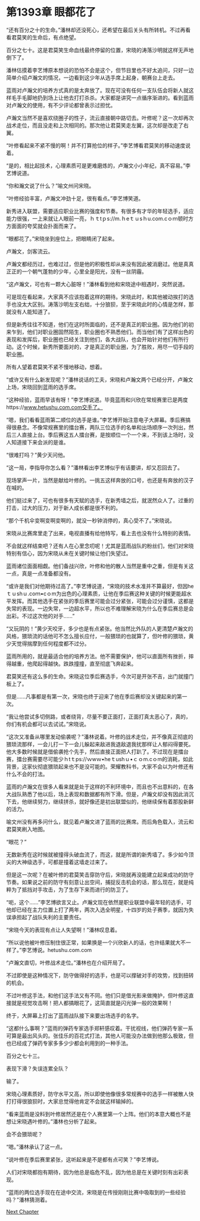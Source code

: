 # 第1393章 眼都花了

“还有百分之十的生命。”潘林却还没死心，还希望在最后关头有所转机。不过再看看君莫笑的生命后，有点绝望。

百分之七十。这是君莫笑生命血线最终停留的位置，宋晓的涛落沙明就这样无声地倒下了。

潘林估摸着李艺博原本想说的恐怕不会是这个，但节目里也不好太追问，只好一边简单介绍卢瀚文的情况，一边看到这少年从选手席上起身，朝赛台上走去。

蓝雨对卢瀚文的培养方式真的是太奔放了。现在可没有任何一支队伍会将新人就这样毛手毛脚地扔到场上让他去打打杀杀。大家都是讲究一点循序渐进的。看到蓝雨对卢瀚文的使用，有不少评论都曾表示过担忧。

卢瀚文当然不是喜欢绕圈子的性子，流云直接朝中路切去。叶修呢？这一次却再次战术走位，而且没走和上次相同的。那次他让君莫笑走左翼，这次却是改走了右翼。

“叶修看起来不紧不慢的啊！并不打算抢位的样子。”李艺博看君莫笑的移动速度说着。

“是的，相比起技术，心理素质可是更难磨炼的，卢瀚文小小年纪，真不容易。”李艺博说道。

“你和瀚文说了什么？”喻文州问宋晓。

“叶修经验丰富，卢瀚文冲劲十足，很有看点。”李艺博笑道。

新秀进入联盟，需要适应职业比赛的强度和节奏。有很多有才华的年轻选手，适应能力很强，一上来就让人眼前一亮，ｈｔtｐs://m.ｈeｔｕsｈu.com.cｏｍ顿时方方面面的夸奖就会扑面而来了。

“眼都花了。”宋晓坐到座位上，把眼睛闭了起来。

卢瀚文，剑客流云。

卢瀚文都经历过，也难过过，但是他的积极性却从来没有因此被消磨过。他是真真正正的一个朝气蓬勃的少年，心里全是阳光，没有一丝阴霾。

“这卢瀚文，可也有一颗大心脏呀！”潘林看到他和宋晓途中相遇时，突然说道。

可是现在看起来，大家真不应该抱着这样的期待。宋晓此时，和其他被动挨打的选手也没太大区别。涛落沙明左支右绌，十分狼狈，至于宋晓此时的心情是怎样，那就没有人能知道了。

但是新秀往往不知道，他们在这时所面临的，还不是真正的职业圈。因为他们的初来乍到，他们对职业圈固然陌生，职业圈也不熟悉他们。而当他们有了这样出色的表现和发挥后，职业圈也已经关注到他们，各大战队，也会开始针对他们有所行动。这个时候，新秀所要面对的，才是真正的职业圈，为了胜败，用尽一切手段的职业圈。

所有人望着君莫笑不紧不慢地移动，想着。

“或许又有什么新发现呢？”潘林说话的工夫，宋晓和卢瀚文两个已经分开，卢瀚文上场，宋晓回到蓝雨的选手席。

“这种经验，蓝雨早该有呀！”李艺博说道。毕竟蓝雨和兴欣在常规赛里已是两度https://www.hetushu.com.com交手了。

“嗯，我们看看蓝雨第二顺位的选手是谁。”李艺博开始注意电子大屏幕。季后赛搞得很悬念。不像常规赛里的擂台赛，两队三位选手的名单和出场顺序一次列出，然后三人直接上台。季后赛这五人擂台赛，是按顺位一个一个来，不到该上场时，没人知道接下来会派的是谁。

“很难打吗？”黄少天问他。

“这一局，李指导你怎么看？”潘林看出李艺博似乎有话要讲，却又忍回去了。

现场掌声一片，当然是献给叶修的。一挑五这样奔放的口号，也还是有奔放的汉子在喊的。

他们挺过来了，可也有很多有天赋的选手，在新秀墙之后，就泯然众人了。过重的打击，过大的压力，对于新人成长都是很不利的。

“那个千机伞变啊变啊变啊的，就没一秒钟消停的，真心受不了。”宋晓说。

宋晓从比赛席里走了出来，电视直播有给他特写，看上去也没有什么特别的表情。

不会就这样结束吧？还有人在心里念叨呢！尤其是蓝雨战队的粉丝们，他们对宋晓特别有信心，因为宋晓从未在关键时候让他们失望过。

蓝雨诸位面面相觑。他们备战兴欣，叶修和他的散人当然是重中之重，但是有关这一点，真是一点准备都没有。

“或许是我们对他期待过高了。”李艺博说道，“宋晓的技术水准并不算最好，但因heｔｕshｕ.coｍ•cｏm为出色的心理素质，让他在季后赛这种关键的时候更能超水平发挥。而其他选手在紧张的季后赛里可能会过分紧张，可能会过分谨慎，这都是失常的表现。一边失常，一边超水平，所以也不难理解宋晓为什么在季后赛总是会出彩。不过这次他的对手……”

“又玩阴的！”黄少天咬牙，多少也是有点紧张。他当然比外队的人更清楚卢瀚文的风格，猥琐流的话他可不怎么擅长应付，一般猥琐的也就算了，但叶修的猥琐，黄少天觉得揣摩到任何程度都不过分。

蓝雨所用的，就是最适合他的培养方法。他不需要保护，他可以直面所有挫折，摔得越重，他爬起得越快。跌跌撞撞，直至彻底飞奔起来。

君莫笑还有这么多的生命。宋晓这位季后赛选手，今次可是开张不吉，出门就撞门板上了。

但是……凡事都是有第一次，宋晓也终于迎来了他在季后赛却没关键起来的第一次。

“我让他尝试多切侧路，或者绕背，尽量不要正面打，正面打真太恶心了，真的，你们有机会都可以去试试。”宋晓说。

“这次又准备从哪里发动偷袭呢？”潘林说着。叶修的战术走位，并不像真正彻底的猥琐流那样，一会儿打一下一会儿躲起来敌进我退敌退我扰那样让人郁闷得要死。他大多数时候就是借偷袭抢个先手，然后直接正面把人打趴了。不过现在是擂台赛，擂台赛需要尽可能少ｈtｔps://ｗwｗ•heｔushｕ•ｃｏm.cｏm的消耗，如此背景，这家伙彻底猥琐起来也不是没可能的。荣耀教科书，大家不会以为叶修还有什么不会的打法。

蓝雨的卢瀚文在很多人看来就是处于这样的不利环境中，而且也不出意料的，在各大战队熟悉了他以后，场上表现和数据都有所下滑。但是，卢瀚文却没有因此消沉下去，他继续努力，继续拼杀，就好像还是初出联盟似的，他继续保有着那股新鲜的活力。

喻文州没有再多问什么，就见着卢瀚文进了蓝雨的比赛席。而后角色载入，流云和君莫笑刷入地图。

“眼花？”

无数新秀在这时候就被撞得头破血流了，而这，就是所谓的新秀墙了。多少如今顶尖的大神级选手，可都是撞着这墙走过来了。

但是这一次呢？在被叶修的君莫笑击穿防守后，宋晓就再没能建立起来成功的防守节奏。如果说之前的防守有刻意让出空间，捕捉反击机会的话，那么现在，就是纯粹为了抵挡对手攻击，为了生存下来而进行的防卫了。

“呃，这个……”李艺博欲言又止。卢瀚文现在依然是职业联盟中最年轻的选手，可他却已经在主力位置上打了两年，两次入选全明星，十四岁的处子赛季，就因为失误承担起了战队失利的主要责任。

“宋晓今天的表现有点让人失望啊！”潘林叹息着。

“所以说他被叶修压制住很正常，如果换是一个兴欣新人的话，也许结果就大不一样了。”李艺博说。hetushu.com.com

“卢瀚文直切，叶修战术走位。”潘林也在介绍开局了。

不过即使是这种情况下，防守做得好的选手，也是可以撑破对手的攻势，找到扭转的机会。

不过叶修这手法，和他们这手法又有不同。他们只是借光影来做掩护，但叶修这直接就是视觉攻击啊！把人都搞眼花了，这简直就是闪光弹一般的效果啊！

终于，大屏幕上打出了蓝雨战队接下来要出场选手的名字。

“这都什么事啊？”蓝雨的弹药专家选手郑轩感叹着。干扰视线，他们弹药专家一系可算是最出风头的。张佳乐的百花式打法，其他人可能没办法做到他那么极致，但也已经成了弹药专家多多少少都会利用到的一种手法。

百分之七十三。

表现下滑？失误连累全队？

输了。

宋晓心理素质好，防守水平又高，所以即使他像很多常规赛中的选手一样被散人快打打得很狼狈时，大家总觉得他肯定不会就这样输掉的。

“看来蓝雨是没料到叶修居然还是在个人赛里第一个上阵。他们的本意大概也不是想让宋晓遇叶修的。”潘林也分析了起来。

会不会猥琐呢？

“嗯。”潘林承认了这一点。

“说叶修在季后赛里紧张，这听起来是不是都有点可笑？”李艺博说。

人们对宋晓都抱有期待，因为他总是临危不乱，因为他总是在关键时刻有出彩表现。

“蓝雨的两位选手现在在途中交流，宋晓是在传授刚刚比赛中吸取到的一些经验吗？”潘林猜测着。



[Next Chapter](%E7%AC%AC1394%E7%AB%A0%20%E5%B0%8F%E5%8A%9E%E6%B3%95%EF%BC%8C%E5%A4%A7%E5%8A%9E%E6%B3%95.md)